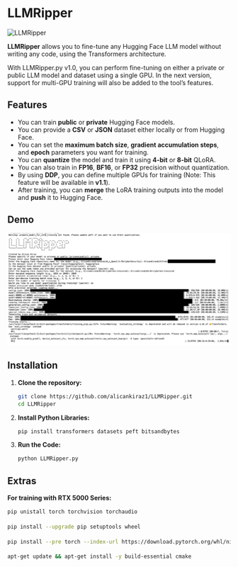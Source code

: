 # LLMRipper
![LLMRipper](LLMRipper_Icon.png)

**LLMRipper** allows you to fine-tune any Hugging Face LLM model without writing any code, using the Transformers architecture.

With LLMRipper.py v1.0, you can perform fine-tuning on either a private or public LLM model and dataset using a single GPU. In the next version, support for multi-GPU training will also be added to the tool’s features.

## Features

- You can train **public** or **private** Hugging Face models.  
- You can provide a **CSV** or **JSON** dataset either locally or from Hugging Face.  
- You can set the **maximum batch size**, **gradient accumulation steps**, and **epoch** parameters you want for training.  
- You can **quantize** the model and train it using **4-bit** or **8-bit** QLoRA.  
- You can also train in **FP16**, **BF16**, or **FP32** precision without quantization.  
- By using **DDP**, you can define multiple GPUs for training (Note: This feature will be available in **v1.1**).  
- After training, you can **merge** the LoRA training outputs into the model and **push** it to Hugging Face.


## Demo

![LLMRipper Demo](demo.png)


## Installation

1. **Clone the repository:**

   ```bash
   git clone https://github.com/alicankiraz1/LLMRipper.git
   cd LLMRipper

2. **Install Python Libraries:**

   ```bash
   pip install transformers datasets peft bitsandbytes


3. **Run the Code:**

   ```bash
   python LLMRipper.py

## Extras

**For training with RTX 5000 Series:**

   ```bash
   pip unistall torch torchvision torchaudio

   pip install --upgrade pip setuptools wheel

   pip install --pre torch --index-url https://download.pytorch.org/whl/nightly/cu128

   apt-get update && apt-get install -y build-essential cmake

